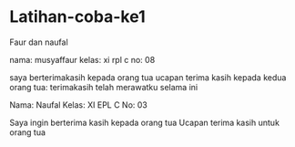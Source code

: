 # Latihan-coba-ke1
Faur dan naufal


nama: musyaffaur
kelas: xi rpl c
no: 08

saya berterimakasih kepada orang tua
ucapan terima kasih kepada kedua orang tua: terimakasih telah merawatku selama ini

Nama: Naufal
Kelas: XI EPL C
No: 03

Saya ingin berterima kasih kepada orang tua
Ucapan terima kasih untuk orang tua
